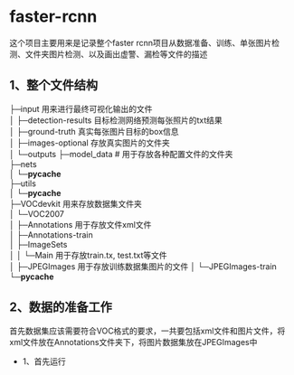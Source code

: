 # faster-rcnn
这个项目主要用来是记录整个faster rcnn项目从数据准备、训练、单张图片检测、文件夹图片检测、以及画出虚警、漏检等文件的描述
## 1、整个文件结构      
├─input    用来进行最终可视化输出的文件   
│  ├─detection-results  目标检测网络预测每张照片的txt结果     
│  ├─ground-truth    真实每张图片目标的box信息    
│  ├─images-optional    存放真实图片的文件夹    
│  └─outputs
├─model_data    # 用于存放各种配置文件的文件夹    
├─nets    
│  └─__pycache__    
├─utils    
│  └─__pycache__    
├─VOCdevkit   用来存放数据集文件夹    
│  └─VOC2007    
│      ├─Annotations      用于存放文件xml文件   
│      ├─Annotations-train   
│      ├─ImageSets   
│      │  └─Main   用于存放train.tx, test.txt等文件   
│      ├─JPEGImages   用于存放训练数据集图片的文件
│      └─JPEGImages-train   
└─__pycache__   

## 2、数据的准备工作
首先数据集应该需要符合VOC格式的要求，一共要包括xml文件和图片文件，将xml文件放在Annotations文件夹下，将图片数据集放在JPEGImages中
* 1、首先运行

